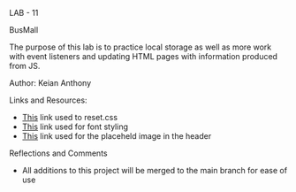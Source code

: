 LAB - 11

BusMall

The purpose of this lab is to practice local storage as well as more work with event listeners and updating HTML pages with information produced from JS.

Author: Keian Anthony

Links and Resources:
- [This](https://meyerweb.com/eric/tools/css/reset/) link used to reset.css
- [This](https://fonts.google.com/specimen/Oswald?category=Sans+Serif&thickness=5) link used for font styling
- [This](https://placeholder.com/) link used for the placeheld image in the header

Reflections and Comments
- All additions to this project will be merged to the main branch for ease of use
